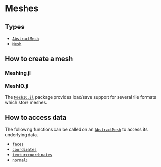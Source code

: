 # Meshes

## Types

* [`AbstractMesh`](@ref)
* [`Mesh`](@ref)

## How to create a mesh

### Meshing.jl

### MeshIO.jl

The [`MeshIO.jl`](https://github.com/JuliaIO/MeshIO.jl) package provides load/save support for several file formats which store meshes.

## How to access data

The following functions can be called on an [`AbstractMesh`](@ref) to access its underlying data.

* [`faces`](@ref)
* [`coordinates`](@ref)
* [`texturecoordinates`](@ref)
* [`normals`](@ref)

